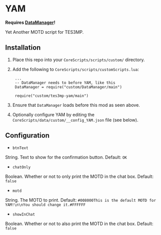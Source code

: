 # YAM

**Requires [DataManager](https://github.com/tes3mp-scripts/DataManager)!**

Yet Another MOTD script for TES3MP.

## Installation

1. Place this repo into your `CoreScripts/scripts/custom/` directory.

1. Add the following to `CoreScripts/scripts/customScripts.lua`:

        ...
        -- DataManager needs to before YAM, like this
        DataManager = require("custom/DataManager/main")

        require("custom/tes3mp-yam/main")

1. Ensure that `DataManager` loads before this mod as seen above.

1. Optionally configure YAM by editing the `CoreScripts/data/custom/__config_YAM.json` file (see below).

## Configuration

* `btnText`

String.  Text to show for the confirmation button.  Default: `OK`

* `chatOnly`

Boolean.  Whether or not to only print the MOTD in the chat box.  Default: `false`

* `motd`

String.  The MOTD to print.  Default: `#008000This is the default MOTD for YAM!\n\nYou should change it.#FFFFFF`

* `showInChat`

Boolean.  Whether or not to also print the MOTD in the chat box.  Default: `false`
